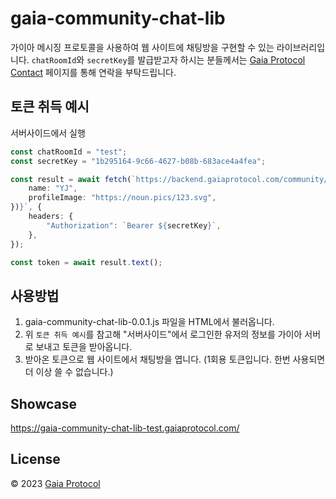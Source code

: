# gaia-community-chat-lib
가이아 메시징 프로토콜을 사용하여 웹 사이트에 채팅방을 구현할 수 있는 라이브러리입니다. `chatRoomId`와 `secretKey`를 발급받고자 하시는 분들께서는 [Gaia Protocol Contact](https://gaiaprotocol.com/contact) 페이지를 통해 연락을 부탁드립니다.

## 토큰 취득 예시
서버사이드에서 실행
```ts
const chatRoomId = "test";
const secretKey = "1b295164-9c66-4627-b08b-683ace4a4fea";

const result = await fetch(`https://backend.gaiaprotocol.com/community/chat/${chatRoomId}/token?${new URLSearchParams({
    name: "YJ",
    profileImage: "https://noun.pics/123.svg",
})}`, {
    headers: {
        "Authorization": `Bearer ${secretKey}`,
    },
});

const token = await result.text();
```

## 사용방법
1. gaia-community-chat-lib-0.0.1.js 파일을 HTML에서 불러옵니다.
2. 위 `토큰 취득 예시`를 참고해 "서버사이드"에서 로그인한 유저의 정보를 가이아 서버로 보내고 토큰을 받아옵니다.
3. 받아온 토큰으로 웹 사이트에서 채팅방을 엽니다. (1회용 토큰입니다. 한번 사용되면 더 이상 쓸 수 없습니다.)

## Showcase
https://gaia-community-chat-lib-test.gaiaprotocol.com/

## License
© 2023 [Gaia Protocol](https://github.com/gaiaprotocol)
